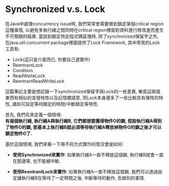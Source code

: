 # Synchronized v.s. Lock

在Java中處理concurrency issue時, 我們常常會需要做到鎖定某個critical region這種事情, 以避免多執行緒之間同時在critical region裡面對資料進行修改進而產生不可預期的結果. 當談到鎖定特定程式碼區塊時, 除了synchronized保留字之外, 在java.util.concurrent package裡面提供了Lock Framework, 其中常見的Lock工具有:

* Lock\(這只是介面而已, 你要自己選實作\)
* ReentrantLock
* Condition
* ReadWeiteLock
* ReentrantReadWriteLock

這篇筆記主要是想記錄一下synchronized保留字與Lock的一些差異, 畢竟這兩個東西有相似的並發特性以及記憶體語意, 而Lock本身還多了一些比較具有彈性的特性, 諸如可設定等待鎖定的時間/中斷鎖定等特性.

首先, 我們先來定義一個情境:   
**有兩個執行緒, 執行緒A與執行緒B, 它們都想要獲得物件O的鎖, 假設執行緒A得到了物件O的鎖, 那基本上執行緒B就必須等待執行緒A釋放掉物件O的鎖之後才可以鎖定物件O了.**

基於這個情境, 我們來看一下用不同方式實作的情況會是如何:

* **使用Synchronized來實作**: 如果執行緒A一直不釋放這個鎖, 執行緒B就會一直在那邊等, 也不能被中斷.

* **使用ReentrantLock來實作**: 如果執行緒A一直不釋放這個鎖, 我們可以透過設定讓執行緒B在等待了一定時間之後, 中斷等待的動作, 去做別的事情.





